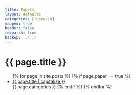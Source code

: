 ```yaml
---
title: Papers 
layout: defaults
categories: [research]
mapped: true 
header: false 
research: true
backup: ../../
---
```


# {{ page.title }}
<ul>
{% for page in site.posts %}
{% if page.paper == true %}
<li><a href="{{ page.url }}">{{ page.title | capitalize }}</a></li>
{{ page.categories }}
{% endif %}   <!-- cat-match-p -->
{% endfor %} <!-- page -->
</ul>

